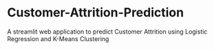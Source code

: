 # Customer-Attrition-Prediction
A streamlit web application to predict Customer Attrition using Logistic Regression and K-Means Clustering
